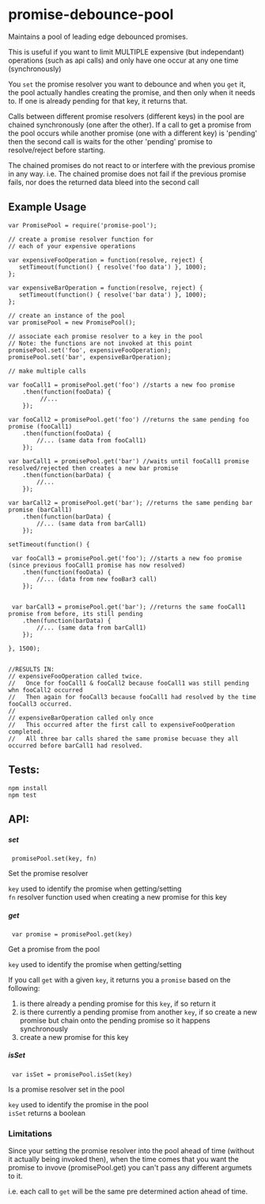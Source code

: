 # promise-debounce-pool

Maintains a pool of leading edge debounced promises.

This is useful if you want to limit MULTIPLE expensive (but independant) operations (such as api calls) and only 
have one occur at any one time (synchronously)

You `set` the promise resolver you want to debounce and when you `get` it, the pool actually handles creating the promise, and then
only when it needs to. If one is already pending for that key, it returns that.

Calls between different promise resolvers (different keys) in the pool are chained synchronously (one after the other).
If a call to get a promise from the pool occurs while another promise (one with a different key) is 'pending'
then the second call is waits for the other 'pending' promise to resolve/reject before starting.

The chained promises do not react to or interfere with the previous promise in any way. 
i.e. The chained promise does not fail if the previous promise fails, nor does the returned data bleed into the 
second call

## Example Usage
 

```
var PromisePool = require('promise-pool');

// create a promise resolver function for
// each of your expensive operations 

var expensiveFooOperation = function(resolve, reject) {
   setTimeout(function() { resolve('foo data') }, 1000);
};

var expensiveBarOperation = function(resolve, reject) {
   setTimeout(function() { resolve('bar data') }, 1000);
};

// create an instance of the pool
var promisePool = new PromisePool();

// associate each promise resolver to a key in the pool
// Note: the functions are not invoked at this point
promisePool.set('foo', expensiveFooOperation);
promisePool.set('bar', expensiveBarOperation);

// make multiple calls

var fooCall1 = promisePool.get('foo') //starts a new foo promise
    .then(function(fooData) {
         //...
    }); 

var fooCall2 = promisePool.get('foo') //returns the same pending foo promise (fooCall1)
    .then(function(fooData) {
        //... (same data from fooCall1)
    }); 
    
var barCall1 = promisePool.get('bar') //waits until fooCall1 promise resolved/rejected then creates a new bar promise
    .then(function(barData) {
        //...
    }); 
    
var barCall2 = promisePool.get('bar'); //returns the same pending bar promise (barCall1)
    .then(function(barData) {
        //... (same data from barCall1)
    }); 

setTimeout(function() {

 var fooCall3 = promisePool.get('foo'); //starts a new foo promise (since previous fooCall1 promise has now resolved)
    .then(function(fooData) {
        //... (data from new fooBar3 call)
    }); 


 var barCall3 = promisePool.get('bar'); //returns the same fooCall1 promise from before, its still pending
    .then(function(barData) {
        //... (same data from barCall1)
    }); 

}, 1500);


//RESULTS IN:
// expensiveFooOperation called twice. 
//   Once for fooCall1 & fooCall2 because fooCall1 was still pending whn fooCall2 occurred
//   Then again for fooCall3 because fooCall1 had resolved by the time fooCall3 occurred. 
//
// expensiveBarOperation called only once
//   This occurred after the first call to expensiveFooOperation completed. 
//   All three bar calls shared the same promise becuase they all occurred before barCall1 had resolved.
```

## Tests:

```
npm install
npm test
```

## API:

##### set
` promisePool.set(key, fn)` 

Set the promise resolver

`key` used to identify the promise when getting/setting \
`fn` resolver function used when creating a new promise for this key


##### get
` var promise = promisePool.get(key)`

Get a promise from the pool

`key` used to identify the promise when getting/setting

If you call `get` with a given `key`, it returns you a `promise` based on the following:
1) is there already a pending promise for this `key`, if so return it
2) is there currently a pending promise from another `key`, if so create a new promise but chain
   onto the pending promise so it happens synchronously
3) create a new promise for this key


##### isSet
` var isSet = promisePool.isSet(key)`

Is a promise resolver set in the pool

`key` used to identify the promise in the pool \
`isSet` returns a boolean


### Limitations
Since your setting the promise resolver into the pool ahead of time (without it actually being invoked then),
when the time comes that you want the promise to invove (promisePool.get) you can't pass any different argumets to it.

i.e. each call to `get` will be the same pre determined action ahead of time.

